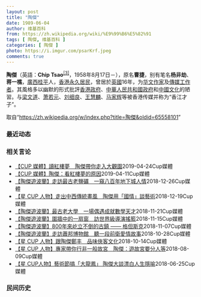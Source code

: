 ```yaml
---
layout: post
title: "陶傑"
date: 1989-06-04
author: 维基百科
from: https://zh.wikipedia.org/wiki/%E9%99%B6%E5%82%91
tags: [ 陶傑, 维基百科 ]
categories: [ 陶傑 ]
photo: https://i.imgur.com/psarKrf.jpeg
comments: true
---
```

<div class="mw-parser-output">
<p><b>陶傑</b>（英語：<span lang="en"><b>Chip Tsao</b></span><sup id="cite_ref-3" class="reference"><a href="#cite_note-3">[3]</a></sup>，1958年8月17日<span class="useeditintro" title="Template:BLP editintro">－</span>），原名<b>曹捷</b>，别有笔名<b>杨非劫</b>、<b>蒋一樵</b>，<a href="/wiki/%E5%BB%A3%E8%A5%BF" class="mw-redirect" title="廣西">廣西</a><a href="/wiki/%E6%A1%82%E5%B9%B3" class="mw-redirect" title="桂平">桂平</a>人，<a href="/wiki/%E9%A6%99%E6%B8%AF%E6%B0%B8%E4%B9%85%E5%B1%85%E6%B0%91" class="mw-redirect" title="香港永久居民">香港永久居民</a>，曾居於<a href="/wiki/%E8%8B%B1%E5%9C%8B" class="mw-redirect" title="英國">英國</a>16年，为<a href="/wiki/%E5%8D%8E%E6%96%87" class="mw-redirect" title="华文">华文</a><a href="/wiki/%E4%BD%9C%E5%AE%B6" title="作家">作家</a>及<a href="/wiki/%E5%82%B3%E5%AA%92%E5%B7%A5%E4%BD%9C%E8%80%85" title="傳媒工作者">傳媒工作者</a>。其風格多以幽默的形式批評<a href="/wiki/%E9%A6%99%E6%B8%AF%E7%89%B9%E5%88%A5%E8%A1%8C%E6%94%BF%E5%8D%80%E6%94%BF%E5%BA%9C" title="香港特別行政區政府">香港政府</a>、<a href="/wiki/%E4%B8%AD%E8%8F%AF%E4%BA%BA%E6%B0%91%E5%85%B1%E5%92%8C%E5%9C%8B%E6%94%BF%E5%BA%9C" title="中華人民共和國政府">中華人民共和國政府</a>和<a href="/wiki/%E4%B8%AD%E5%9C%8B%E6%96%87%E5%8C%96" class="mw-redirect" title="中國文化">中國文化</a>的陋習。与<a href="/wiki/%E6%A2%81%E6%96%87%E9%81%93" title="梁文道">梁文道</a>、<a href="/wiki/%E8%90%A7%E8%8B%A5%E5%85%83" class="mw-redirect" title="萧若元">萧若元</a>、<a href="/wiki/%E5%8A%89%E7%B4%B0%E8%89%AF" title="劉細良">刘细良</a>、<a href="/wiki/%E7%8E%8B%E6%85%A7%E9%BA%9F" title="王慧麟">王慧麟</a>、<a href="/wiki/%E9%A9%AC%E5%AE%B6%E8%BE%89" class="mw-redirect" title="马家辉">马家辉</a>等被香港传媒并称为“香江才子”。
</p>
</div><noscript><img src="//zh.wikipedia.org/wiki/Special:CentralAutoLogin/start?type=1x1" alt="" title="" width="1" height="1" style="border: none; position: absolute;"></noscript>
<div class="printfooter">取自“<a dir="ltr" href="https://zh.wikipedia.org/w/index.php?title=陶傑&amp;oldid=65558101">https://zh.wikipedia.org/w/index.php?title=陶傑&amp;oldid=65558101</a>”</div><div id="recent-news"><h3>最近动态</h3><ul></ul></div><div id="open-opinion"><h3>相关言论</h3><ul><li><a href="https://nodebe4.github.io/opinion/2019-04-24/CUP-%E5%AA%92%E9%AB%94-%E8%AE%80%E7%B4%85%E6%A8%93%E5%A4%A2-%E9%99%B6%E5%82%91%E5%B8%B6%E4%BD%A0%E8%B5%B0%E5%85%A5%E5%A4%A7%E8%A7%80%E5%9C%92/" title="Cup 媒體 Cup Media">【CUP 媒體】讀紅樓夢　陶傑帶你走入大觀園</a><time>2019-04-24</time><a class="tag">Cup媒體</a></li>
<li><a href="https://nodebe4.github.io/opinion/2019-04-11/CUP-%E5%AA%92%E9%AB%94-%E9%99%B6%E5%82%91-%E7%9C%8B%E7%B4%85%E6%A8%93%E5%A4%A2%E7%9A%84%E5%8E%9F%E5%9B%A0/" title="Cup 媒體 Cup Media">【CUP 媒體】陶傑：看紅樓夢的原因</a><time>2019-04-11</time><a class="tag">Cup媒體</a></li>
<li><a href="https://nodebe4.github.io/opinion/2018-12-26/%E9%99%B6%E5%82%91%E9%81%8A%E6%B3%A2%E8%98%AD-%E8%B5%B0%E8%A8%AA%E6%9C%80%E5%8F%A4%E8%80%81%E9%B9%BD%E7%A4%A6-%E4%B8%80%E7%AA%BA%E5%85%AB%E7%99%BE%E5%B9%B4%E5%9C%B0%E4%B8%8B%E5%9F%8E%E4%BA%BA%E6%83%85/" title="Cup 媒體 Cup Media">【陶傑遊波蘭】走訪最古老鹽礦　一窺八百年地下城人情</a><time>2018-12-26</time><a class="tag">Cup媒體</a></li>
<li><a href="https://nodebe4.github.io/opinion/2018-12-19/%E6%98%9F-CUP-%E4%BA%BA%E7%89%A9-%E8%B5%B0%E5%87%BA%E4%B8%AD%E8%A5%BF%E5%82%B3%E7%B5%B1%E7%95%AB%E9%A2%A8-%E9%99%B6%E5%82%91%E7%94%A8-%E5%9C%8B%E6%83%85-%E8%AB%87%E8%97%9D%E8%A1%93/" title="Cup 媒體 Cup Media">【星 CUP 人物】走出中西傳統畫風　陶傑用「國情」談藝術</a><time>2018-12-19</time><a class="tag">Cup媒體</a></li>
<li><a href="https://nodebe4.github.io/opinion/2018-11-21/%E9%99%B6%E5%82%91%E9%81%8A%E6%B3%A2%E8%98%AD-%E6%9C%80%E5%8F%A4%E8%80%81%E5%A4%A7%E5%AD%B8-%E4%B8%80%E5%A0%B4%E5%81%B6%E9%81%87%E6%88%90%E5%B0%B1%E6%95%B8%E5%AD%B8%E5%A4%A9%E6%89%8D/" title="Cup 媒體 Cup Media">【陶傑遊波蘭】最古老大學　一場偶遇成就數學天才</a><time>2018-11-21</time><a class="tag">Cup媒體</a></li>
<li><a href="https://nodebe4.github.io/opinion/2018-11-15/%E9%99%B6%E5%82%91%E9%81%8A%E6%B3%A2%E8%98%AD-%E5%9C%8D%E7%89%86%E4%B8%AD%E7%9A%84%E4%B8%80%E6%89%87%E7%AA%97-%E8%A8%AA%E4%B8%96%E7%95%8C%E7%B4%9A%E5%B0%8E%E6%BC%94%E6%90%96%E7%B1%83/" title="Cup 媒體 Cup Media">【陶傑遊波蘭】圍牆中的一扇窗　訪世界級導演搖籃</a><time>2018-11-15</time><a class="tag">Cup媒體</a></li>
<li><a href="https://nodebe4.github.io/opinion/2018-11-07/%E9%99%B6%E5%82%91%E9%81%8A%E6%B3%A2%E8%98%AD-800%E5%B9%B4%E4%BE%86%E5%B1%B9%E7%AB%8B%E4%B8%8D%E5%80%92%E7%9A%84%E5%8F%A4%E9%8E%AE-%E6%A0%BC%E4%BD%86%E6%96%AF%E5%85%8B/" title="Cup 媒體 Cup Media">【陶傑遊波蘭】800年來屹立不倒的古鎮 —— 格但斯克</a><time>2018-11-07</time><a class="tag">Cup媒體</a></li>
<li><a href="https://nodebe4.github.io/opinion/2018-10-28/%E9%99%B6%E5%82%91%E9%81%8A%E6%B3%A2%E8%98%AD-%E8%B5%B0%E8%A8%AA%E8%95%AD%E9%82%A6%E5%8D%9A%E7%89%A9%E9%A4%A8-%E8%81%BD%E4%B8%80%E6%AE%B5%E5%89%8D%E8%A1%9B%E6%84%9B%E6%83%85%E6%95%85%E4%BA%8B/" title="Cup 媒體 Cup Media">【陶傑遊波蘭】走訪蕭邦博物館　聽一段前衛愛情故事</a><time>2018-10-28</time><a class="tag">Cup媒體</a></li>
<li><a href="https://nodebe4.github.io/opinion/2018-10-14/%E6%98%9F-CUP-%E4%BA%BA%E7%89%A9-%E8%B7%9F%E9%99%B6%E5%82%91%E9%84%AD%E4%B8%B0-%E5%93%81%E5%91%B3%E4%BF%A0%E5%AE%A2%E6%96%87%E5%8C%96/" title="Cup 媒體 Cup Media">【星 CUP 人物】跟陶傑鄭丰　品味俠客文化</a><time>2018-10-14</time><a class="tag">Cup媒體</a></li>
<li><a href="https://nodebe4.github.io/opinion/2018-08-09/%E6%98%9F-CUP-%E4%BA%BA%E7%89%A9-%E5%B0%88%E5%AE%B6%E5%B8%B6%E4%BD%A0%E8%A1%8C%E9%9D%9E%E4%B8%80%E8%88%AC%E6%95%85%E5%AE%AE-%E9%99%B6%E5%82%91-%E9%81%8A%E6%95%85%E5%AE%AE%E8%A6%81%E5%88%86%E4%BA%BA%E7%AD%89/" title="Cup 媒體 Cup Media">【星 CUP 人物】專家帶你行非一般故宮　陶傑：遊故宮要分人等</a><time>2018-08-09</time><a class="tag">Cup媒體</a></li>
<li><a href="https://nodebe4.github.io/opinion/2018-06-25/%E6%98%9F-CUP%E4%BA%BA%E7%89%A9-%E8%97%9D%E8%A1%93%E7%AF%80%E6%90%9E-%E5%A4%A7%E9%BE%8D%E9%B3%B3-%E9%99%B6%E5%82%91%E5%A4%A7%E8%AB%87%E6%BC%82%E7%99%BD%E4%BA%BA%E7%94%9F%E9%9A%B1%E5%96%BB/" title="Cup 媒體 Cup Media">【星 CUP人物】藝術節搞「大龍鳳」 陶傑大談漂白人生隱喻</a><time>2018-06-25</time><a class="tag">Cup媒體</a></li>
</ul></div><div id="mjls-record"><h3>民间历史</h3><ul></ul></div>